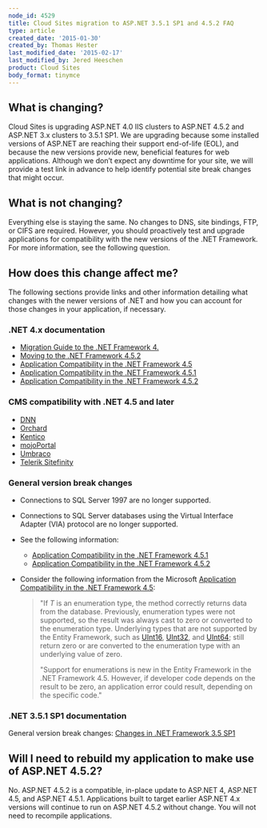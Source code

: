 ```yaml
---
node_id: 4529
title: Cloud Sites migration to ASP.NET 3.5.1 SP1 and 4.5.2 FAQ
type: article
created_date: '2015-01-30'
created_by: Thomas Hester
last_modified_date: '2015-02-17'
last_modified_by: Jered Heeschen
product: Cloud Sites
body_format: tinymce
---
```


What is changing?
-----------------

Cloud Sites is upgrading ASP.NET 4.0 IIS clusters to ASP.NET 4.5.2 and
ASP.NET 3.x clusters to 3.5.1 SP1. We are upgrading because some
installed versions of ASP.NET are reaching their support end-of-life
(EOL), and because the new versions provide new, beneficial features for
web applications. Although we don&rsquo;t expect any downtime for your site,
we will provide a test link in advance to help identify potential site
break changes that might occur.

What is not changing?
---------------------

Everything else is staying the same. No changes to DNS, site bindings,
FTP, or CIFS are required. However, you should proactively test and
upgrade applications for compatibility with the new versions of the .NET
Framework. For more information, see the following question.

How does this change affect me?
-------------------------------

The following sections provide links and other information detailing
what changes with the newer versions of .NET and how you can account for
those changes in your application, if necessary.

### .NET 4.x documentation

-   [Migration Guide to the .NET
    Framework 4.](http://msdn.microsoft.com/en-us/library/ff657133(v=vs.110).aspx)
-   [Moving to the .NET Framework
    4.5.2](http://blogs.msdn.com/b/dotnet/archive/2014/08/07/moving-to-the-net-framework-4-5-2.aspx)
-   [Application Compatibility in the .NET Framework
    4.5](http://msdn.microsoft.com/en-us/library/hh367887(v=vs.110).aspx)
-   [Application Compatibility in the .NET Framework
    4.5.1](http://msdn.microsoft.com/en-us/library/dn458352(v=vs.110).aspx)
-   [Application Compatibility in the .NET Framework
    4.5.2](http://msdn.microsoft.com/en-us/library/dn720543(v=vs.110).aspx)

### CMS compatibility with .NET 4.5 and later

-   [DNN](http://www.dnnsoftware.com/platform/start/install)
-   [Orchard](http://docs.orchardproject.net/Documentation/Installing-Orchard)
-   [Kentico](https://docs.kentico.com/display/K82/Server+and+hosting+requirements)
-   [mojoPortal](https://www.mojoportal.com/hosting-requirements.aspx)
-   [Umbraco](http://our.umbraco.org/documentation/Installation/system-requirements)
-   [Telerik
    Sitefinity](http://www.sitefinity.com/resources/system-requirements)

### General version break changes

-   Connections to SQL Server 1997 are no longer supported.
-   Connections to SQL Server databases using the Virtual Interface
    Adapter (VIA) protocol are no longer supported.
-   See the following information:
    -   [Application Compatibility in the .NET Framework
        4.5.1](http://msdn.microsoft.com/en-us/library/dn458352(v=vs.110).aspx)
    -   [Application Compatibility in the .NET Framework
        4.5.2](http://msdn.microsoft.com/en-us/library/dn720543(v=vs.110).aspx)
-   Consider the following information from the Microsoft [Application
    Compatibility in the .NET Framework
    4.5](http://msdn.microsoft.com/en-us/library/hh367887(v=vs.110).aspx):

    > "If *T* is an enumeration type, the method correctly returns data
    > from the database. Previously, enumeration types were not
    > supported, so the result was always cast to zero or converted to
    > the enumeration type. Underlying types that are not supported by
    > the Entity Framework, such
    > as [UInt16](https://msdn.microsoft.com/en-us/library/system.uint16%28v=vs.110%29.aspx), [UInt32](https://msdn.microsoft.com/en-us/library/system.uint32%28v=vs.110%29.aspx),
    > and [UInt64](https://msdn.microsoft.com/en-us/library/system.uint64%28v=vs.110%29.aspx);
    > still return zero or are converted to the enumeration type with an
    > underlying value of zero.
    >
    > "Support for enumerations is new in the Entity Framework in the
    > .NET Framework 4.5. However, if developer code depends on the
    > result to be zero, an application error could result, depending on
    > the specific code."

### .NET 3.5.1 SP1 documentation

General version break changes: [Changes in .NET Framework 3.5
SP1](https://msdn.microsoft.com/en-us/library/dd310284.aspx)

Will I need to rebuild my application to make use of ASP.NET 4.5.2?
-------------------------------------------------------------------

No. ASP.NET 4.5.2 is a compatible, in-place update to ASP.NET 4, ASP.NET
4.5, and ASP.NET 4.5.1. Applications built to target earlier ASP.NET 4.x
versions will continue to run on ASP.NET 4.5.2 without change. You will
not need to recompile applications.

